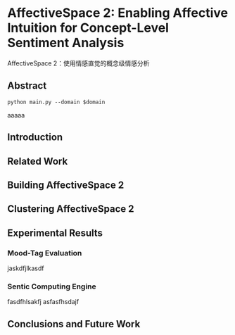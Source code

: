 # AffectiveSpace 2: Enabling Affective Intuition for Concept-Level Sentiment Analysis
AffectiveSpace 2：使用情感直觉的概念级情感分析
## Abstract
```
python main.py --domain $domain
```
aaaaa
## Introduction

## Related Work

## Building AffectiveSpace 2

## Clustering AffectiveSpace 2

## Experimental Results

### Mood-Tag Evaluation
jaskdfjlkasdf

### Sentic Computing Engine
fasdfhlsakfj
asfasfhsdajf

## Conclusions and Future Work
